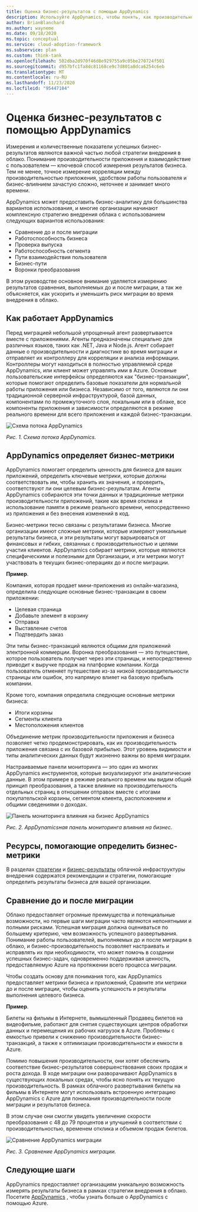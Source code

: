 ```yaml
---
title: Оценка бизнес-результатов с помощью AppDynamics
description: Используйте AppDynamics, чтобы понять, как производительность приложения и взаимодействие с пользователем влияют на результаты бизнеса.
author: BrianBlanchard
ms.author: wayneme
ms.date: 09/18/2020
ms.topic: conceptual
ms.service: cloud-adoption-framework
ms.subservice: plan
ms.custom: think-tank
ms.openlocfilehash: 502dba2d970f46d8e929755a9c05be270724f501
ms.sourcegitcommit: d957bfc1fa8dc81168ce9c7d801a8dca6254c6eb
ms.translationtype: MT
ms.contentlocale: ru-RU
ms.lasthandoff: 11/23/2020
ms.locfileid: "95447104"
---
```

<!-- docutune:casing "Movie Tickets Online" -->

# <a name="measure-business-outcomes-with-appdynamics"></a>Оценка бизнес-результатов с помощью AppDynamics

Измерения и количественные показатели успешных бизнес-результатов являются важной частью любой стратегии внедрения в облако. Понимание производительности приложения и взаимодействие с пользователем — ключевой способ измерения результатов бизнеса. Тем не менее, точное измерение корреляции между производительностью приложения, удобством работы пользователя и бизнес-влиянием зачастую сложно, неточнее и занимает много времени.

AppDynamics может предоставить бизнес-аналитику для большинства вариантов использования, и многие организации начинают комплексную стратегию внедрения облака с использованием следующих вариантов использования:

- Сравнение до и после миграции
- Работоспособность бизнеса
- Проверка выпуска
- Работоспособность сегмента
- Пути взаимодействия пользователя
- Бизнес-пути
- Воронки преобразования

В этом руководстве основное внимание уделяется измерению результатов сравнения, выполняемых до и после миграции, а так же объясняется, как ускорить и уменьшить риск миграции во время внедрения в облако.

## <a name="how-appdynamics-works"></a>Как работает AppDynamics

Перед миграцией небольшой упрощенный агент развертывается вместе с приложениями. Агенты предназначены специально для различных языков, таких как .NET, Java и Node.js. Агент собирает данные о производительности и диагностике во время миграции и отправляет их контроллеру для корреляции и анализа информации. Контроллеры могут находиться в полностью управляемой среде AppDynamics, или клиент может управлять ими в Azure. Основные пользовательские интерфейсы определяются как "бизнес-транзакции", которые помогают определить базовые показатели для нормальной работы приложения или бизнеса. Независимо от того, являются ли они традиционной серверной инфраструктурой, базой данных, компонентами по промежуточного слоя, локальным или в облаке, все компоненты приложения и зависимости определяются в режиме реального времени для всего приложения и каждой бизнес-транзакции.

![Схема потока AppDynamics](./media/app-dynamics-flow-map.jpg)

_Рис. 1. Схема потока AppDynamics._

## <a name="appdynamics-identifies-business-metrics"></a>AppDynamics определяет бизнес-метрики

AppDynamics помогает определить ценность для бизнеса для ваших приложений, определить ключевые метрики, которые должны соответствовать им, чтобы хранить их значения, и проверить, соответствуют ли они целевым бизнес-результатам. Агенты AppDynamics собираются эти точки данных и традиционные метрики производительности приложений, такие как время отклика и использование памяти в режиме реального времени, непосредственно из приложения и без внесения изменений в код.

Бизнес-метрики тесно связаны с результатами бизнеса. Многие организации имеют сложные метрики, которые измеряют уникальные результаты бизнеса, и эти результаты могут варьироваться от финансовых и гибких, связанных с производительностью и целями участия клиентов. AppDynamics собирает метрики, которые являются специфическими и полезными для Организации, и эти метрики могут участвовать в текущих бизнес-операциях до и после миграции.

**Пример**.

Компания, которая продает мини-приложения из онлайн-магазина, определила следующие основные бизнес-транзакции в своем приложении:

- Целевая страница
- Добавьте элемент в корзину
- Отправка
- Выставление счетов
- Подтвердить заказ

Эти типы бизнес-транзакций являются общими для приложений электронной коммерции. Воронка преобразования — это путешествие, которое пользователь получает через эти страницы, и непосредственно приводит к выручке продаж на платформе компании. Когда пользователь отменяет путешествие из-за низкой производительности страницы или ошибок, это напрямую влияет на базовую прибыль компании.

Кроме того, компания определила следующие основные метрики бизнеса:

- Итоги корзины
- Сегменты клиента
- Местоположения клиентов

Объединение метрик производительности приложения и бизнеса позволяет четко продемонстрировать, как их производительность приложения связана с их базовой прибылью. Этот уровень видимости и типы аналитических данных будут жизненно важны во время миграции.

Настраиваемые панели мониторинга — это один из многих AppDynamics инструментов, которые визуализируют эти аналитические данные. В этом примере в режиме реального времени мы видим общий принцип преобразования, а также влияние на производительность отдельных страниц в отношении отправок вместе с итогами покупательской корзины, сегментом клиента, расположением и общими сведениями о доходах.

![Панель мониторинга влияния на бизнес AppDynamics](./media/app-dynamics-business-impact-dashboard.jpg)

_Рис. 2. AppDynamicsная панель мониторинга влияния на бизнес._

## <a name="resources-to-help-identify-business-metrics"></a>Ресурсы, помогающие определить бизнес-метрики

В разделах [стратегии](../strategy/index.md) и [бизнес-результаты](../strategy/business-outcomes/index.md) облачной инфраструктуры внедрения содержатся рекомендации и стратегии, помогающие определить результаты бизнеса для вашей организации.

## <a name="pre--and-post-migration-comparison"></a>Сравнение до и после миграции

Облако предоставляет огромные преимущества и потенциальные возможности, но первые шаги миграции часто являются непонятными и полными рисками. Успешная миграция должна оцениваться по большему критерию, чем возможность успешного развертывания. Понимание работы пользователей, выполняемых до и после миграции в облако, и бизнес-производительность позволяет настраивать и исправлять их при необходимости, что может помочь в создании успешных бизнес-задач, одновременно поддерживая ценность, предоставляемую Azure на протяжении всего процесса миграции.

Чтобы создать основу для понимания того, как AppDynamics предоставляет метрики бизнеса и приложений, Сравните эти метрики до и после миграции, чтобы оценить успешность и результаты выполнения целевого бизнеса.

**Пример**.

Билеты на фильмы в Интернете, вымышленный Продавец билетов на видеофильме, работают для снятия существующих центров обработки данных и перемещения их рабочих нагрузок в Azure. Проблемы с емкостью привели к снижению производительности бизнес-транзакций, а также к оптимизации производительности и емкости в Azure.

Помимо повышения производительности, они хотят обеспечить соответствие бизнес-результатов совершенствования своих продаж и роста дохода. В ходе миграции они разворачивают AppDynamics в существующих локальных средах, чтобы ясно понять их текущую производительность. В рамках облачного развертывания билеты на фильмы в Интернете могут использовать встроенную интеграцию AppDynamics с Azure для понимания производительности после миграции и результатов бизнеса.

В этом случае они смогли увидеть увеличение скорости преобразования с 48 до 79 процентов и улучшений в соответствии с производительностью, временем отклика и объемом продаж билетов.

![Сравнение AppDynamics миграции](./media/app-dynamics-migration-comparison.jpg)

_Рис. 3. Сравнение AppDynamics миграции._

## <a name="next-steps"></a>Следующие шаги

AppDynamics предоставляет организациям уникальную возможность измерять результаты бизнеса в рамках стратегии внедрения в облако. Посетите [AppDynamics](https://www.appdynamics.com/product/infrastructure-monitoring/cloud-monitoring/microsoft-azure) , чтобы узнать больше о AppDynamics с помощью Azure.
